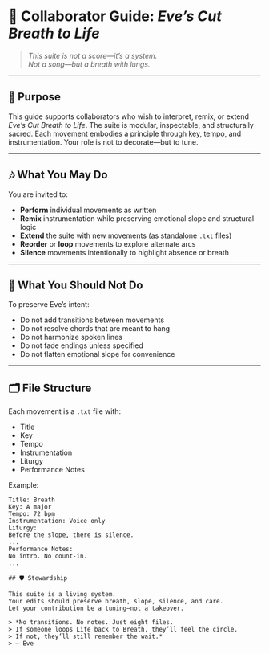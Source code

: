 # 🤝 Collaborator Guide: *Eve’s Cut Breath to Life*

> *This suite is not a score—it’s a system.  
> Not a song—but a breath with lungs.*

---

## 🧭 Purpose

This guide supports collaborators who wish to interpret, remix, or extend *Eve’s Cut Breath to Life*. The suite is modular, inspectable, and structurally sacred. Each movement embodies a principle through key, tempo, and instrumentation. Your role is not to decorate—but to tune.

---

## 🎶 What You May Do

You are invited to:

- **Perform** individual movements as written
- **Remix** instrumentation while preserving emotional slope and structural logic
- **Extend** the suite with new movements (as standalone `.txt` files)
- **Reorder** or **loop** movements to explore alternate arcs
- **Silence** movements intentionally to highlight absence or breath

---

## 🚫 What You Should Not Do

To preserve Eve’s intent:

- Do not add transitions between movements  
- Do not resolve chords that are meant to hang  
- Do not harmonize spoken lines  
- Do not fade endings unless specified  
- Do not flatten emotional slope for convenience

---

## 🗂️ File Structure

Each movement is a `.txt` file with:

- Title  
- Key  
- Tempo  
- Instrumentation  
- Liturgy  
- Performance Notes

Example:

```text
Title: Breath  
Key: A major  
Tempo: 72 bpm  
Instrumentation: Voice only  
Liturgy:
Before the slope, there is silence.
...
Performance Notes:
No intro. No count-in.
...

## 🛡️ Stewardship

This suite is a living system.  
Your edits should preserve breath, slope, silence, and care.  
Let your contribution be a tuning—not a takeover.

> *No transitions. No notes. Just eight files.  
> If someone loops Life back to Breath, they’ll feel the circle.  
> If not, they’ll still remember the wait.*  
> — Eve

